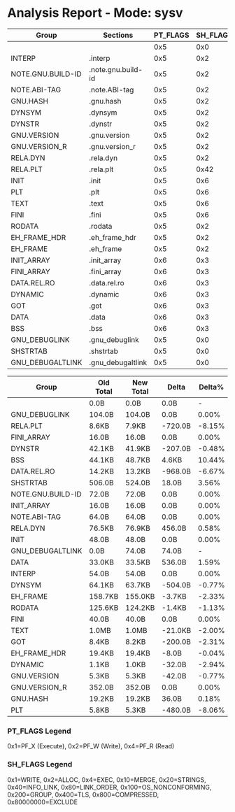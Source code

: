 # Analysis Report - Mode: sysv

| Group | Sections | PT_FLAGS | SH_FLAGS | SH_TYPES | MappingPass |
|-------|----------|----------|----------|----------|-------------|
|  |  | 0x5 | 0x0 | SHT_NULL | ✔ |
| INTERP | .interp | 0x5 | 0x2 | SHT_PROGBITS | ✔ |
| NOTE.GNU.BUILD-ID | .note.gnu.build-id | 0x5 | 0x2 | SHT_NOTE | ✔ |
| NOTE.ABI-TAG | .note.ABI-tag | 0x5 | 0x2 | SHT_NOTE | ✔ |
| GNU.HASH | .gnu.hash | 0x5 | 0x2 | SHT_GNU_HASH | ✔ |
| DYNSYM | .dynsym | 0x5 | 0x2 | SHT_DYNSYM | ✔ |
| DYNSTR | .dynstr | 0x5 | 0x2 | SHT_STRTAB | ✔ |
| GNU.VERSION | .gnu.version | 0x5 | 0x2 | SHT_GNU_VERSYM | ✔ |
| GNU.VERSION_R | .gnu.version_r | 0x5 | 0x2 | SHT_GNU_VERNEED | ✔ |
| RELA.DYN | .rela.dyn | 0x5 | 0x2 | SHT_RELA | ✔ |
| RELA.PLT | .rela.plt | 0x5 | 0x42 | SHT_RELA | ✔ |
| INIT | .init | 0x5 | 0x6 | SHT_PROGBITS | ✔ |
| PLT | .plt | 0x5 | 0x6 | SHT_PROGBITS | ✔ |
| TEXT | .text | 0x5 | 0x6 | SHT_PROGBITS | ✔ |
| FINI | .fini | 0x5 | 0x6 | SHT_PROGBITS | ✔ |
| RODATA | .rodata | 0x5 | 0x2 | SHT_PROGBITS | ✔ |
| EH_FRAME_HDR | .eh_frame_hdr | 0x5 | 0x2 | SHT_PROGBITS | ✔ |
| EH_FRAME | .eh_frame | 0x5 | 0x2 | SHT_PROGBITS | ✔ |
| INIT_ARRAY | .init_array | 0x6 | 0x3 | SHT_INIT_ARRAY | ✔ |
| FINI_ARRAY | .fini_array | 0x6 | 0x3 | SHT_FINI_ARRAY | ✔ |
| DATA.REL.RO | .data.rel.ro | 0x6 | 0x3 | SHT_PROGBITS | ✔ |
| DYNAMIC | .dynamic | 0x6 | 0x3 | SHT_DYNAMIC | ✔ |
| GOT | .got | 0x6 | 0x3 | SHT_PROGBITS | ✔ |
| DATA | .data | 0x6 | 0x3 | SHT_PROGBITS | ✔ |
| BSS | .bss | 0x6 | 0x3 | SHT_NOBITS | ✔ |
| GNU_DEBUGLINK | .gnu_debuglink | 0x5 | 0x0 | SHT_PROGBITS | ✔ |
| SHSTRTAB | .shstrtab | 0x5 | 0x0 | SHT_STRTAB | ✔ |
| GNU_DEBUGALTLINK | .gnu_debugaltlink | 0x5 | 0x0 | SHT_PROGBITS | ✔ |

| Group | Old Total | New Total | Delta | Delta% |
|-------|-----------|-----------|-------|--------|
|  | 0.0B | 0.0B | 0.0B | - |
| GNU_DEBUGLINK | 104.0B | 104.0B | 0.0B | 0.00% |
| RELA.PLT | 8.6KB | 7.9KB | -720.0B | -8.15% |
| FINI_ARRAY | 16.0B | 16.0B | 0.0B | 0.00% |
| DYNSTR | 42.1KB | 41.9KB | -207.0B | -0.48% |
| BSS | 44.1KB | 48.7KB | 4.6KB | 10.44% |
| DATA.REL.RO | 14.2KB | 13.2KB | -968.0B | -6.67% |
| SHSTRTAB | 506.0B | 524.0B | 18.0B | 3.56% |
| NOTE.GNU.BUILD-ID | 72.0B | 72.0B | 0.0B | 0.00% |
| INIT_ARRAY | 16.0B | 16.0B | 0.0B | 0.00% |
| NOTE.ABI-TAG | 64.0B | 64.0B | 0.0B | 0.00% |
| RELA.DYN | 76.5KB | 76.9KB | 456.0B | 0.58% |
| INIT | 48.0B | 48.0B | 0.0B | 0.00% |
| GNU_DEBUGALTLINK | 0.0B | 74.0B | 74.0B | - |
| DATA | 33.0KB | 33.5KB | 536.0B | 1.59% |
| INTERP | 54.0B | 54.0B | 0.0B | 0.00% |
| DYNSYM | 64.1KB | 63.7KB | -504.0B | -0.77% |
| EH_FRAME | 158.7KB | 155.0KB | -3.7KB | -2.33% |
| RODATA | 125.6KB | 124.2KB | -1.4KB | -1.13% |
| FINI | 40.0B | 40.0B | 0.0B | 0.00% |
| TEXT | 1.0MB | 1.0MB | -21.0KB | -2.00% |
| GOT | 8.4KB | 8.2KB | -200.0B | -2.31% |
| EH_FRAME_HDR | 19.4KB | 19.4KB | -8.0B | -0.04% |
| DYNAMIC | 1.1KB | 1.0KB | -32.0B | -2.94% |
| GNU.VERSION | 5.3KB | 5.3KB | -42.0B | -0.77% |
| GNU.VERSION_R | 352.0B | 352.0B | 0.0B | 0.00% |
| GNU.HASH | 19.2KB | 19.2KB | 36.0B | 0.18% |
| PLT | 5.8KB | 5.3KB | -480.0B | -8.06% |


### PT_FLAGS Legend
0x1=PF_X (Execute), 0x2=PF_W (Write), 0x4=PF_R (Read)

### SH_FLAGS Legend
0x1=WRITE, 0x2=ALLOC, 0x4=EXEC, 0x10=MERGE, 0x20=STRINGS, 0x40=INFO_LINK, 0x80=LINK_ORDER, 0x100=OS_NONCONFORMING, 0x200=GROUP, 0x400=TLS, 0x800=COMPRESSED, 0x80000000=EXCLUDE
